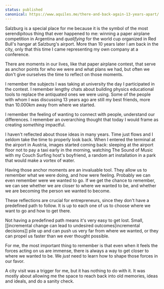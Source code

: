 ```yaml
---
status: published
canonical: https://www.aquiles.me/there-and-back-again-13-years-apart/
---
```

Salzburg is a special place for me because it is the symbol of the most serendipitous thing that ever happened to me: winning a paper airplane competition in Argentina and *qualifying* for the world cup organized in Red Bull's hangar at Salzburg's airport. More than 10 years later I am back in the city, only that this time I came representing my own company at a conference.

There are moments in our lives, like that paper airplane contest, that serve as anchor points for who we were and what plans we had, but often we don't give ourselves the time to reflect on those moments.

I remember the subjects I was taking at university the day I participated in the contest. I remember lengthy chats about building physics educational tools to replace the antiquated ones we were using. Some of the people with whom I was discussing 13 years ago are still my best friends, more than 10.000km away from where we started.

I remember the feeling of wanting to connect with people, understand our differences. I remember an overarching thought that today I would frame as creating *something* impactful.

I haven't reflected about those ideas in many years. Time just flows and I seldom take the time to properly look back. When I entered the terminal at the airport in Austria, images started coming back: sleeping at the airport floor not to pay a taxi early in the morning, watching The Sound of Music with my Couch Surfing host's boyfriend, a random art installation in a park that would make a vortex of water. 

Having those anchor moments are an invaluable tool. They allow us to remember what we were doing, and how were feeling. Probably we can even remember were we wanted to go. If we get the chance to remember, we can see whether we are closer to where we wanted to be, and whether we are becoming the person we wanted to become.

These reflections are crucial for entrepreneurs, since they don't have a predefined path to follow. It is up to each one of us to choose where we want to go and how to get there.

Not having a predefined path means it's very easy to get lost. Small, [[incremental change can lead to undesired outcomes|incremental decisions]] pile up and can push us very far from where we wanted, or they can propel us faster than we ever thought possible.

For me, the most important thing to remember is that even when it feels the forces acting on us are immense, there is always a way to get closer to where we wanted to be. We *just* need to learn how to shape those forces in our favor.

A city visit was a trigger for me, but it has nothing to do with it. It was mostly about allowing me the space to reach back into old memories, ideas and ideals, and do a sanity check.